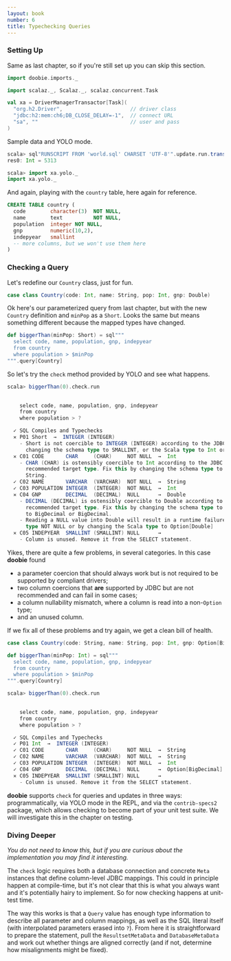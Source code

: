 ```yaml
---
layout: book
number: 6
title: Typechecking Queries
---
```


### Setting Up

Same as last chapter, so if you're still set up you can skip this section. 

```scala
import doobie.imports._

import scalaz._, Scalaz._, scalaz.concurrent.Task

val xa = DriverManagerTransactor[Task](
  "org.h2.Driver",                      // driver class
  "jdbc:h2:mem:ch6;DB_CLOSE_DELAY=-1",  // connect URL
  "sa", ""                              // user and pass
)
```

Sample data and YOLO mode.

```scala
scala> sql"RUNSCRIPT FROM 'world.sql' CHARSET 'UTF-8'".update.run.transact(xa).run
res0: Int = 5313

scala> import xa.yolo._
import xa.yolo._
```

And again, playing with the `country` table, here again for reference.

```sql
CREATE TABLE country (
  code        character(3)  NOT NULL,
  name        text          NOT NULL,
  population  integer NOT NULL,
  gnp         numeric(10,2),
  indepyear   smallint
  -- more columns, but we won't use them here
)
```

### Checking a Query

Let's redefine our `Country` class, just for fun.

```scala
case class Country(code: Int, name: String, pop: Int, gnp: Double)
```

Ok here's our parameterized query from last chapter, but with the new `Country` definition and `minPop` as a `Short`. Looks the same but means something different because the mapped types have changed.

```scala
def biggerThan(minPop: Short) = sql"""
  select code, name, population, gnp, indepyear
  from country
  where population > $minPop
""".query[Country]
```

So let's try the `check` method provided by YOLO and see what happens.

```scala
scala> biggerThan(0).check.run

  
    select code, name, population, gnp, indepyear
    from country
    where population > ?

  ✓ SQL Compiles and Typechecks
  ✕ P01 Short  →  INTEGER (INTEGER)
    - Short is not coercible to INTEGER (INTEGER) according to the JDBC specification. Fix this by
      changing the schema type to SMALLINT, or the Scala type to Int or JdbcType.
  ✕ C01 CODE       CHAR     (CHAR)     NOT NULL  →  Int
    - CHAR (CHAR) is ostensibly coercible to Int according to the JDBC specification but is not a
      recommended target type. Fix this by changing the schema type to INTEGER; or the Scala type to
      String.
  ✓ C02 NAME       VARCHAR  (VARCHAR)  NOT NULL  →  String
  ✓ C03 POPULATION INTEGER  (INTEGER)  NOT NULL  →  Int
  ✕ C04 GNP        DECIMAL  (DECIMAL)  NULL      →  Double
    - DECIMAL (DECIMAL) is ostensibly coercible to Double according to the JDBC specification but is not a
      recommended target type. Fix this by changing the schema type to FLOAT or DOUBLE; or the Scala type
      to BigDecimal or BigDecimal.
    - Reading a NULL value into Double will result in a runtime failure. Fix this by making the schema
      type NOT NULL or by changing the Scala type to Option[Double]
  ✕ C05 INDEPYEAR  SMALLINT (SMALLINT) NULL      →  
    - Column is unused. Remove it from the SELECT statement.
```

Yikes, there are quite a few problems, in several categories. In this case **doobie** found

- a parameter coercion that should always work but is not required to be supported by compliant drivers;
- two column coercions that **are** supported by JDBC but are not recommended and can fail in some cases;
- a column nullability mismatch, where a column is read into a non-`Option` type;
- and an unused column.

If we fix all of these problems and try again, we get a clean bill of health.

```scala
case class Country(code: String, name: String, pop: Int, gnp: Option[BigDecimal])

def biggerThan(minPop: Int) = sql"""
  select code, name, population, gnp, indepyear
  from country
  where population > $minPop
""".query[Country]
```

```scala
scala> biggerThan(0).check.run

  
    select code, name, population, gnp, indepyear
    from country
    where population > ?

  ✓ SQL Compiles and Typechecks
  ✓ P01 Int  →  INTEGER (INTEGER)
  ✓ C01 CODE       CHAR     (CHAR)     NOT NULL  →  String
  ✓ C02 NAME       VARCHAR  (VARCHAR)  NOT NULL  →  String
  ✓ C03 POPULATION INTEGER  (INTEGER)  NOT NULL  →  Int
  ✓ C04 GNP        DECIMAL  (DECIMAL)  NULL      →  Option[BigDecimal]
  ✕ C05 INDEPYEAR  SMALLINT (SMALLINT) NULL      →  
    - Column is unused. Remove it from the SELECT statement.
```

**doobie** supports `check` for queries and updates in three ways: programmatically, via YOLO mode in the REPL, and via the `contrib-specs2` package, which allows checking to become part of your unit test suite. We will investigate this in the chapter on testing.

### Diving Deeper

*You do not need to know this, but if you are curious about the implementation you may find it interesting.*

The `check` logic requires both a database connection and concrete `Meta` instances that define column-level JDBC mappings. This could in principle happen at compile-time, but it's not clear that this is what you always want and it's potentially hairy to implement. So for now checking happens at unit-test time.

The way this works is that a `Query` value has enough type information to describe all parameter and column mappings, as well as the SQL literal itself (with interpolated parameters erased into `?`). From here it is straightforward to prepare the statement, pull the `ResultsetMetaData` and `DatabaseMetaData` and work out whether things are aligned correctly (and if not, determine how misalignments might be fixed).








